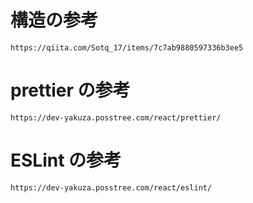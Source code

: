 # 構造の参考

```
https://qiita.com/Sotq_17/items/7c7ab9880597336b3ee5
```

# prettier の参考

```
https://dev-yakuza.posstree.com/react/prettier/
```

# ESLint の参考

```
https://dev-yakuza.posstree.com/react/eslint/
```
